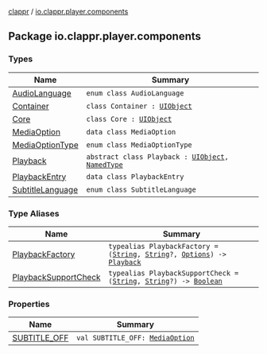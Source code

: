 [clappr](../index.md) / [io.clappr.player.components](./index.md)

## Package io.clappr.player.components

### Types

| Name | Summary |
|---|---|
| [AudioLanguage](-audio-language/index.md) | `enum class AudioLanguage` |
| [Container](-container/index.md) | `class Container : `[`UIObject`](../io.clappr.player.base/-u-i-object/index.md) |
| [Core](-core/index.md) | `class Core : `[`UIObject`](../io.clappr.player.base/-u-i-object/index.md) |
| [MediaOption](-media-option/index.md) | `data class MediaOption` |
| [MediaOptionType](-media-option-type/index.md) | `enum class MediaOptionType` |
| [Playback](-playback/index.md) | `abstract class Playback : `[`UIObject`](../io.clappr.player.base/-u-i-object/index.md)`, `[`NamedType`](../io.clappr.player.base/-named-type/index.md) |
| [PlaybackEntry](-playback-entry/index.md) | `data class PlaybackEntry` |
| [SubtitleLanguage](-subtitle-language/index.md) | `enum class SubtitleLanguage` |

### Type Aliases

| Name | Summary |
|---|---|
| [PlaybackFactory](-playback-factory.md) | `typealias PlaybackFactory = (`[`String`](https://kotlinlang.org/api/latest/jvm/stdlib/kotlin/-string/index.html)`, `[`String`](https://kotlinlang.org/api/latest/jvm/stdlib/kotlin/-string/index.html)`?, `[`Options`](../io.clappr.player.base/-options/index.md)`) -> `[`Playback`](-playback/index.md) |
| [PlaybackSupportCheck](-playback-support-check.md) | `typealias PlaybackSupportCheck = (`[`String`](https://kotlinlang.org/api/latest/jvm/stdlib/kotlin/-string/index.html)`, `[`String`](https://kotlinlang.org/api/latest/jvm/stdlib/kotlin/-string/index.html)`?) -> `[`Boolean`](https://kotlinlang.org/api/latest/jvm/stdlib/kotlin/-boolean/index.html) |

### Properties

| Name | Summary |
|---|---|
| [SUBTITLE_OFF](-s-u-b-t-i-t-l-e_-o-f-f.md) | `val SUBTITLE_OFF: `[`MediaOption`](-media-option/index.md) |
